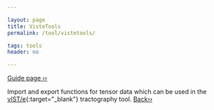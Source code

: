 ```yaml
---

layout: page
title: VisteTools
permalink: /tool/vistetools/

tags: tools
header: no

---
```


[Guide page ››](/assets/htmldoc/html/guide/{{page.title}}) 

Import and export functions for tensor data which can be used in the
[vIST/e](https://sourceforge.net/projects/viste/){:target="_blank"} 
tractography tool. [Back››](/tool/)